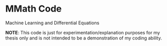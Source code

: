 # MMath Code
Machine Learning and Differential Equations


**NOTE**: This code is just for experimentation/explanation purposes for my thesis only and is not intended to be a demonstration of my coding ability.
